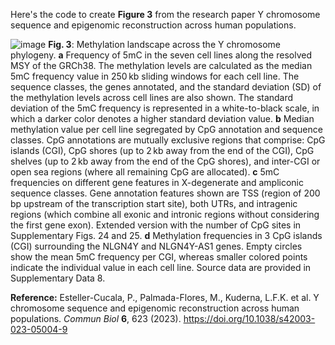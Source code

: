 Here's the code to create **Figure 3** from the research paper Y chromosome sequence and epigenomic reconstruction across human populations.

![image](https://github.com/user-attachments/assets/21ba425a-5a68-4528-97c7-779554b27639)
**Fig. 3**: Methylation landscape across the Y chromosome phylogeny.
**a** Frequency of 5mC in the seven cell lines along the resolved MSY of the GRCh38. The methylation levels are calculated as the median 5mC frequency value in 250 kb sliding windows for each cell line. The sequence classes, the genes annotated, and the standard deviation (SD) of the methylation levels across cell lines are also shown. The standard deviation of the 5mC frequency is represented in a white-to-black scale, in which a darker color denotes a higher standard deviation value. **b** Median methylation value per cell line segregated by CpG annotation and sequence classes. CpG annotations are mutually exclusive regions that comprise: CpG islands (CGI), CpG shores (up to 2 kb away from the end of the CGI), CpG shelves (up to 2 kb away from the end of the CpG shores), and inter-CGI or open sea regions (where all remaining CpG are allocated). **c** 5mC frequencies on different gene features in X-degenerate and ampliconic sequence classes. Gene annotation features shown are TSS (region of 200 bp upstream of the transcription start site), both UTRs, and intragenic regions (which combine all exonic and intronic regions without considering the first gene exon). Extended version with the number of CpG sites in Supplementary Figs. 24 and 25. **d** Methylation frequencies in 3 CpG islands (CGI) surrounding the NLGN4Y and NLGN4Y-AS1 genes. Empty circles show the mean 5mC frequency per CGI, whereas smaller colored points indicate the individual value in each cell line. Source data are provided in Supplementary Data 8.

**Reference:** 
Esteller-Cucala, P., Palmada-Flores, M., Kuderna, L.F.K. et al. Y chromosome sequence and epigenomic reconstruction across human populations. *Commun Biol* **6**, 623 (2023). https://doi.org/10.1038/s42003-023-05004-9
